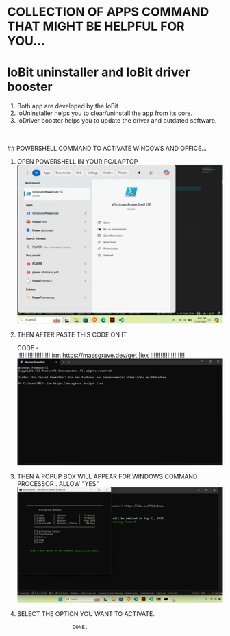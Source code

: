 # COLLECTION OF APPS COMMAND THAT MIGHT BE HELPFUL FOR YOU...

# IoBit uninstaller and IoBit driver booster

1. Both app are developed by the IoBit 
2. IoUninstaller helps you to clear/uninstall the app from its core.
3. IoDriver booster helps you to update the driver and outdated software.
<br>
<br>
##  POWERSHELL COMMAND TO ACTIVATE WINDOWS AND OFFICE...

1. OPEN POWERSHELL IN YOUR PC/LAPTOP 
 ![step1](./ACTIVATOR/step1.png)

2. THEN AFTER PASTE THIS CODE ON IT     

    CODE -  
     !!!!!!!!!!!!!!!!!!!   irm https://massgrave.dev/get |iex !!!!!!!!!!!!!!!!!!!!
    ![step2](./ACTIVATOR/STEP2.png)


3. THEN A POPUP BOX WILL APPEAR FOR WINDOWS COMMAND PROCESSOR . ALLOW "YES"
 ![step3](./ACTIVATOR/setp3.png)


4. SELECT THE OPTION YOU WANT TO ACTIVATE.

                         DONE.

